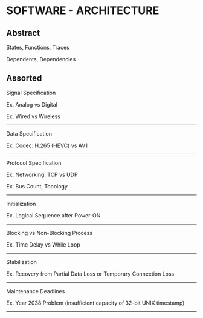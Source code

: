 # SOFTWARE - ARCHITECTURE

## Abstract

States, Functions, Traces

Dependents, Dependencies

## Assorted

Signal Specification

Ex. Analog vs Digital

Ex. Wired vs Wireless

---

Data Specification

Ex. Codec: H.265 (HEVC) vs AV1 

---

Protocol Specification

Ex. Networking: TCP vs UDP

Ex. Bus Count, Topology

---

Initialization

Ex. Logical Sequence after Power-ON

---

Blocking vs Non-Blocking Process

Ex. Time Delay vs While Loop

---

Stabilization

Ex. Recovery from Partial Data Loss or Temporary Connection Loss

---

Maintenance Deadlines

Ex. Year 2038 Problem (insufficient capacity of 32-bit UNIX timestamp)

---




